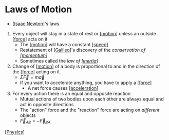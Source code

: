 # Laws of Motion

- [[Isaac Newton]]'s laws

1. Every object will stay in a state of rest or [[motion]] unless an outside [[force]] acts on it
   - The [[motion]] will have a constant [[speed]]
   - Restatement of [[Galileo]]'s discovery of the *conservation of [[momentum]]*
   - Sometimes called the *law of [[inertia]]*
2. Change of [[motion]] of a body is proportional to and in the direction of the [[force]] acting on it
   - $\Sigma\vec{F} = m\vec{a}$
   - If you want to accelerate anything, you have to apply a [[force]]
     - A net force causes [[acceleration]]
3. For every action there is an equal and opposite reaction
   - Mutual actions of two bodies upon each other are always equal and act in opposite directions
   - The "action" force and the "reaction" force are acting on *different* objects
   - $\vec{F}_{AB} = -\vec{F}_{BA}$

[[Physics]]

[//begin]: # "Autogenerated link references for markdown compatibility"
[Isaac Newton]: isaac-newton "Isaac Newton"
[motion]: motion "Motion"
[force]: force "Force"
[motion]: motion "Motion"
[speed]: speed "Speed"
[Galileo]: galileo "Galileo"
[momentum]: momentum "Momentum"
[inertia]: inertia "Inertia"
[motion]: motion "Motion"
[force]: force "Force"
[force]: force "Force"
[acceleration]: acceleration "Acceleration"
[Physics]: physics "Physics"
[//end]: # "Autogenerated link references"
